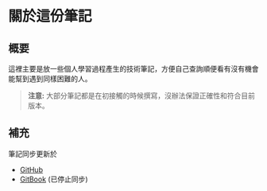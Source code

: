 # 關於這份筆記
## 概要

這裡主要是放一些個人學習過程產生的技術筆記，方便自己查詢順便看有沒有機會能幫到遇到同樣困難的人。

> **注意:** 大部分筆記都是在初接觸的時候撰寫，沒辦法保證正確性和符合目前版本。

## 補充

筆記同步更新於

- [GitHub](https://github.com/tomato2718)
- [GitBook](https://tomato2718.gitbook.io/tomato2718-de-ji-shu-sui-bi/) (已停止同步)